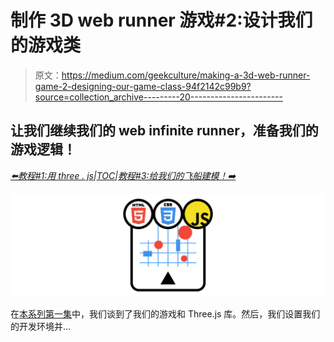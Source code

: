 # 制作 3D web runner 游戏#2:设计我们的游戏类

> 原文：<https://medium.com/geekculture/making-a-3d-web-runner-game-2-designing-our-game-class-94f2142c99b9?source=collection_archive---------20----------------------->

## 让我们继续我们的 web infinite runner，准备我们的游戏逻辑！

[*⬅️教程#1:用 three . js*](/geekculture/making-a-3d-web-runner-game-1-creating-a-basic-3d-scene-with-three-js-56b02635b5d2)*|*[*TOC*](https://mina-pecheux.medium.com/making-a-3d-web-runner-game-javascript-html-css-9066ff90d267)*|*[*教程#3:给我们的飞船建模！➡️*](https://mina-pecheux.medium.com/making-a-3d-web-runner-game-3-modelling-our-spaceship-60dcfae31498)

![](img/1477eb1e017ac7c017db015caf6ac0cc.png)

在[本系列第一集](/geekculture/making-a-3d-web-runner-game-1-creating-a-basic-3d-scene-with-three-js-56b02635b5d2)中，我们谈到了我们的游戏和 Three.js 库。然后，我们设置我们的开发环境并…